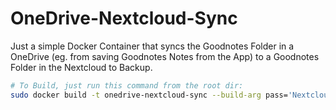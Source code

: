 # OneDrive-Nextcloud-Sync
Just a simple Docker Container that syncs the Goodnotes Folder in a OneDrive (eg. from saving Goodnotes Notes from the App) to a Goodnotes Folder in the Nextcloud to Backup.

```bash 
# To Build, just run this command from the root dir:
sudo docker build -t onedrive-nextcloud-sync --build-arg pass='Nextcloud PASSWORD' --build-arg token='{Token (get with rclone authorize "onedrive")}' --build-arg drive_id='OneDrive ID' .
```
